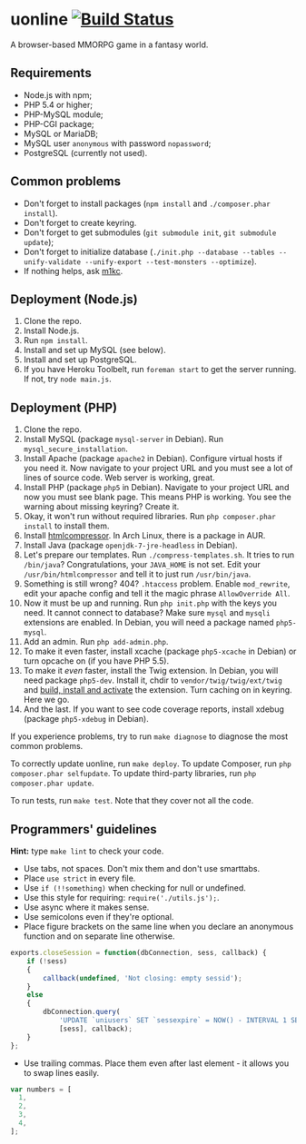 uonline [![Build Status](https://travis-ci.org/uonline/uonline.png?branch=master)](https://travis-ci.org/uonline/uonline)
=======

A browser-based MMORPG game in a fantasy world.


Requirements
------------

* Node.js with npm;
* PHP 5.4 or higher;
* PHP-MySQL module;
* PHP-CGI package;
* MySQL or MariaDB;
* MySQL user `anonymous` with password `nopassword`;
* PostgreSQL (currently not used).


Common problems
---------------

* Don't forget to install packages (`npm install` and `./composer.phar install`).
* Don't forget to create keyring.
* Don't forget to get submodules (`git submodule init`, `git submodule update`);
* Don't forget to initialize database (`./init.php --database --tables --unify-validate --unify-export --test-monsters --optimize`).
* If nothing helps, ask [m1kc](https://github.com/m1kc).


Deployment (Node.js)
--------------------

1. Clone the repo.
2. Install Node.js.
3. Run `npm install`.
4. Install and set up MySQL (see below).
5. Install and set up PostgreSQL.
6. If you have Heroku Toolbelt, run `foreman start` to get the server running. If not, try `node main.js`.


Deployment (PHP)
----------------

1. Clone the repo.
2. Install MySQL (package `mysql-server` in Debian). Run `mysql_secure_installation`.
3. Install Apache (package `apache2` in Debian). Configure virtual hosts if you need it. Now navigate to your project URL and you must see a lot of lines of source code. Web server is working, great.
4. Install PHP (package `php5` in Debian). Navigate to your project URL and now you must see blank page. This means PHP is working. You see the warning about missing keyring? Create it.
5. Okay, it won't run without required libraries. Run `php composer.phar install` to install them.
6. Install [htmlcompressor](http://code.google.com/p/htmlcompressor/). In Arch Linux, there is a package in AUR.
7. Install Java (package `openjdk-7-jre-headless` in Debian).
8. Let's prepare our templates. Run `./compress-templates.sh`. It tries to run `/bin/java`? Congratulations, your `JAVA_HOME` is not set. Edit your `/usr/bin/htmlcompressor` and tell it to just run `/usr/bin/java`.
9. Something is still wrong? 404? `.htaccess` problem. Enable `mod_rewrite`, edit your apache config and tell it the magic phrase `AllowOverride All`.
10. Now it must be up and running. Run `php init.php` with the keys you need. It cannot connect to database? Make sure `mysql` and `mysqli` extensions are enabled. In Debian, you will need a package named `php5-mysql`.
12. Add an admin. Run `php add-admin.php`.
13. To make it even faster, install xcache (package `php5-xcache` in Debian) or turn opcache on (if you have PHP 5.5).
13. To make it _even_ faster, install the Twig extension. In Debian, you will need package `php5-dev`. Install it, chdir to `vendor/twig/twig/ext/twig` and [build, install and activate](http://twig.sensiolabs.org/doc/intro.html#installing-the-c-extension) the extension. Turn caching on in keyring. Here we go.
14. And the last. If you want to see code coverage reports, install xdebug (package `php5-xdebug` in Debian).

If you experience problems, try to run `make diagnose` to diagnose the most common problems.

To correctly update uonline, run `make deploy`. To update Composer, run `php composer.phar selfupdate`. To update third-party libraries, run `php composer.phar update`.

To run tests, run `make test`. Note that they cover not all the code.


Programmers' guidelines
-----------------------

**Hint:** type `make lint` to check your code.

* Use tabs, not spaces. Don't mix them and don't use smarttabs.
* Place `use strict` in every file.
* Use `if (!!something)` when checking for null or undefined.
* Use this style for requiring: `require('./utils.js');`.
* Use async where it makes sense.
* Use semicolons even if they're optional.
* Place figure brackets on the same line when you declare an anonymous function and on separate line otherwise.

```js
exports.closeSession = function(dbConnection, sess, callback) {
	if (!sess)
	{
		callback(undefined, 'Not closing: empty sessid');
	}
	else
	{
		dbConnection.query(
			'UPDATE `uniusers` SET `sessexpire` = NOW() - INTERVAL 1 SECOND WHERE `sessid` = ?',
			[sess], callback);
	}
};
```

* Use trailing commas. Place them even after last element - it allows you to swap lines easily.

```js
var numbers = [
  1,
  2,
  3,
  4,
];
```

